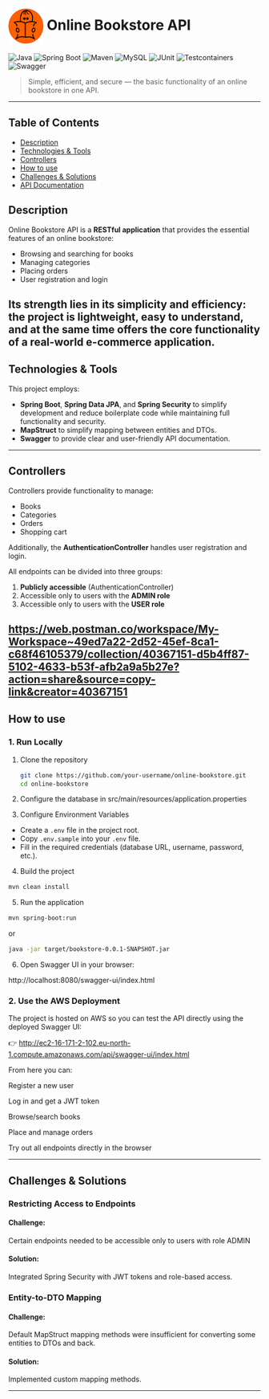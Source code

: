 <h1>
  <img src="https://github.com/YuliiaNisha/images/blob/c7f4ba538e58973789d8ed363dc7a5e329ba8c13/icon-round-70height.png" style="vertical-align: middle;">
  <strong>Online Bookstore API</strong>
</h1>

![Java](https://img.shields.io/badge/Java-17-blue.svg)
![Spring Boot](https://img.shields.io/badge/Spring%20Boot-3.3.3-brightgreen)
![Maven](https://img.shields.io/badge/Maven-3+-blueviolet)
![MySQL](https://img.shields.io/badge/Database-MySQL-orange)
![JUnit](https://img.shields.io/badge/Tests-JUnit%205-green)
![Testcontainers](https://img.shields.io/badge/Testcontainers-Enabled-informational)
![Swagger](https://img.shields.io/badge/API-Swagger%20UI-lightgreen)

> Simple, efficient, and secure — the basic functionality of an online bookstore in one API.

---
## Table of Contents
- [Description](#description)
- [Technologies & Tools](#technologies--tools)
- [Controllers](#controllers)
- [How to use](#how-to-use)
- [Challenges & Solutions](#challenges--solutions)
- [API Documentation](#api-documentation)

## Description
Online Bookstore API is a **RESTful application** that provides the essential features of an online bookstore:  
- Browsing and searching for books  
- Managing categories  
- Placing orders  
- User registration and login  

Its strength lies in its **simplicity and efficiency**: the project is lightweight, easy to understand, and at the same time offers the **core functionality of a real-world e-commerce application**.
---

## Technologies & Tools
This project employs:  
- **Spring Boot**, **Spring Data JPA**, and **Spring Security** to simplify development and reduce boilerplate code while maintaining full functionality and security.  
- **MapStruct** to simplify mapping between entities and DTOs.  
- **Swagger** to provide clear and user-friendly API documentation.  
---

## Controllers
Controllers provide functionality to manage:  
- Books  
- Categories  
- Orders  
- Shopping cart  

Additionally, the **AuthenticationController** handles user registration and login.

All endpoints can be divided into three groups:  
1. **Publicly accessible** (AuthenticationController)  
2. Accessible only to users with the **ADMIN role**  
3. Accessible only to users with the **USER role**

https://web.postman.co/workspace/My-Workspace~49ed7a22-2d52-45ef-8ca1-c68f46105379/collection/40367151-d5b4ff87-5102-4633-b53f-afb2a9a5b27e?action=share&source=copy-link&creator=40367151
---

## How to use
### 1. Run Locally
1. Clone the repository
   ```bash
   git clone https://github.com/your-username/online-bookstore.git
   cd online-bookstore
   ```
2. Configure the database in src/main/resources/application.properties

3. Configure Environment Variables
  - Create a `.env` file in the project root.  
  - Copy `.env.sample` into your `.env` file.  
  - Fill in the required credentials (database URL, username, password, etc.).

4. Build the project
```bash
mvn clean install
```

5. Run the application
```bash
mvn spring-boot:run
```

or
```bash
java -jar target/bookstore-0.0.1-SNAPSHOT.jar
```

6. Open Swagger UI in your browser:

http://localhost:8080/swagger-ui/index.html

### 2. Use the AWS Deployment

The project is hosted on AWS so you can test the API directly using the deployed Swagger UI:

👉 http://ec2-16-171-2-102.eu-north-1.compute.amazonaws.com/api/swagger-ui/index.html

From here you can:

Register a new user

Log in and get a JWT token

Browse/search books

Place and manage orders

Try out all endpoints directly in the browser


---

## Challenges & Solutions

### Restricting Access to Endpoints
#### Challenge: 
Certain endpoints needed to be accessible only to users with role ADMIN
#### Solution: 
Integrated Spring Security with JWT tokens and role-based access.

### Entity-to-DTO Mapping
#### Challenge: 
Default MapStruct mapping methods were insufficient for converting some entities to DTOs and back.
#### Solution: 
Implemented custom mapping methods.

---
